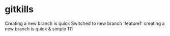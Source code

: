 # gitkills
Creating a new branch is quick
Switched to new branch 'feature1'
creating a new branch is quick & simple
111
